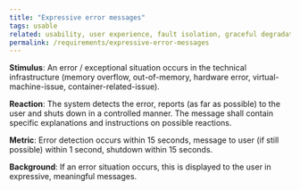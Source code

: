 ```yaml
---
title: "Expressive error messages"
tags: usable
related: usability, user experience, fault isolation, graceful degradation, hazard warning, user assistance, interaction capability
permalink: /requirements/expressive-error-messages
---
```


<div class="quality-requirement" markdown="1">

**Stimulus**: An error / exceptional situation occurs in the technical infrastructure (memory overflow, out-of-memory, hardware error, virtual-machine-issue, container-related-issue).

**Reaction**: The system detects the error, reports (as far as possible) to the user and shuts down in a controlled manner. The message shall contain specific explanations and instructions on possible reactions. 

**Metric**: Error detection occurs within 15 seconds, message to user (if still possible) within 1 second, shutdown within 15 seconds.


**Background**: If an error situation occurs, this is displayed to the user in expressive, meaningful messages. 

</div><br>




